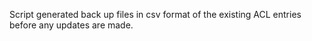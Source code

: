 Script generated back up files in csv format of the existing ACL entries before any updates are made.
